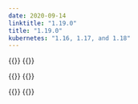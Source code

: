 ```yaml
---
date: 2020-09-14
linktitle: "1.19.0"
title: "1.19.0"
kubernetes: "1.16, 1.17, and 1.18"
---
```


{{<features>}}
{{</features>}}

{{<changes>}}
{{</changes>}}

{{<fixes>}}
{{</fixes>}}
